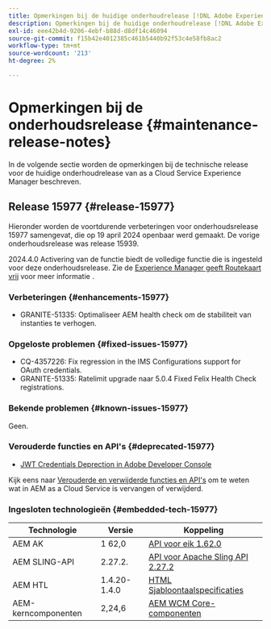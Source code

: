 ```yaml
---
title: Opmerkingen bij de huidige onderhoudrelease [!DNL Adobe Experience Manager] as a Cloud Service.
description: Opmerkingen bij de huidige onderhoudrelease [!DNL Adobe Experience Manager] as a Cloud Service.
exl-id: eee42b4d-9206-4ebf-b88d-d8df14c46094
source-git-commit: f15b42e4012385c461b5440b92f53c4e58fb8ac2
workflow-type: tm+mt
source-wordcount: '213'
ht-degree: 2%

---
```


# Opmerkingen bij de onderhoudsrelease {#maintenance-release-notes}

In de volgende sectie worden de opmerkingen bij de technische release voor de huidige onderhoudrelease van as a Cloud Service Experience Manager beschreven.

## Release 15977 {#release-15977}

Hieronder worden de voortdurende verbeteringen voor onderhoudsrelease 15977 samengevat, die op 19 april 2024 openbaar werd gemaakt. De vorige onderhoudsrelease was release 15939.

2024.4.0 Activering van de functie biedt de volledige functie die is ingesteld voor deze onderhoudsrelease. Zie de [Experience Manager geeft Routekaart vrij](https://experienceleague.adobe.com/docs/experience-manager-release-information/aem-release-updates/update-releases-roadmap.html) voor meer informatie .

### Verbeteringen {#enhancements-15977}

* GRANITE-51335: Optimaliseer AEM health check om de stabiliteit van instanties te verhogen.

### Opgeloste problemen {#fixed-issues-15977}

* CQ-4357226: Fix regression in the IMS Configurations support for OAuth credentials.
* GRANITE-51335: Ratelimit upgrade naar 5.0.4 Fixed Felix Health Check registrations.

### Bekende problemen {#known-issues-15977}

Geen.

### Verouderde functies en API&#39;s {#deprecated-15977}

* [JWT Credentials Deprection in Adobe Developer Console](/help/security/jwt-credentials-deprecation-in-adobe-developer-console.md)

Kijk eens naar [Verouderde en verwijderde functies en API&#39;s](/help/release-notes/deprecated-removed-features.md) om te weten wat in AEM as a Cloud Service is vervangen of verwijderd.

### Ingesloten technologieën {#embedded-tech-15977}

| Technologie | Versie | Koppeling |
|---|---|---|
| AEM AK | 1 62,0 | [API voor eik 1.62.0](https://www.javadoc.io/doc/org.apache.jackrabbit/oak-api/1.62.0/index.html) |
| AEM SLING-API | 2.27.2. | [API voor Apache Sling API 2.27.2](https://www.javadoc.io/doc/org.apache.sling/org.apache.sling.api/latest/index.html) |
| AEM HTL | 1.4.20-1.4.0 | [HTML Sjabloontaalspecificaties](https://github.com/adobe/htl-spec) |
| AEM-kerncomponenten | 2,24,6 | [AEM WCM Core-componenten](https://github.com/adobe/aem-core-wcm-components) |
